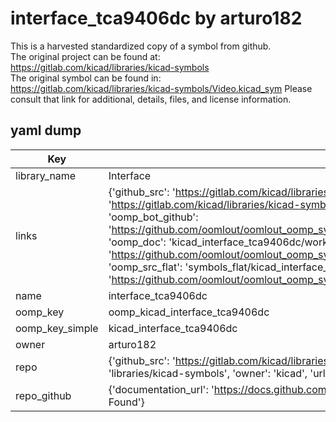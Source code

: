 # interface_tca9406dc by arturo182  
This is a harvested standardized copy of a symbol from github.  
The original project can be found at:  
https://gitlab.com/kicad/libraries/kicad-symbols  
The original symbol can be found in:
https://gitlab.com/kicad/libraries/kicad-symbols/Video.kicad_sym
Please consult that link for additional, details, files, and license information.  
## yaml dump  
| Key | Value |  
| --- | --- |  
| library_name | Interface |  
| links | {'github_src': 'https://gitlab.com/kicad/libraries/kicad-symbols/Video.kicad_sym', 'github_src_repo': 'https://gitlab.com/kicad/libraries/kicad-symbols', 'oomp_bot': 'kicad_interface_tca9406dc/working', 'oomp_bot_github': 'https://github.com/oomlout/oomlout_oomp_symbol_bot/tree/main/kicad_interface_tca9406dc/working', 'oomp_doc': 'kicad_interface_tca9406dc/working', 'oomp_doc_github': 'https://github.com/oomlout/oomlout_oomp_symbol_doc/tree/main/kicad_interface_tca9406dc/working', 'oomp_src_flat': 'symbols_flat/kicad_interface_tca9406dc/working', 'oomp_src_flat_github': 'https://github.com/oomlout/oomlout_oomp_symbol_src/tree/main/kicad_interface_tca9406dc/working'} |  
| name | interface_tca9406dc |  
| oomp_key | oomp_kicad_interface_tca9406dc |  
| oomp_key_simple | kicad_interface_tca9406dc |  
| owner | arturo182 |  
| repo | {'github_src': 'https://gitlab.com/kicad/libraries/kicad-symbols/Video.kicad_sym', 'name': 'libraries/kicad-symbols', 'owner': 'kicad', 'url': 'https://gitlab.com/kicad/libraries/kicad-symbols'} |  
| repo_github | {'documentation_url': 'https://docs.github.com/rest/repos/repos#get-a-repository', 'message': 'Not Found'} |  


